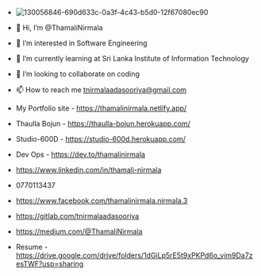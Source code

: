 - ![130056846-690d633c-0a3f-4c43-b5d0-12f67080ec90](https://user-images.githubusercontent.com/86107352/136001946-89a1ec43-a133-4a7b-936e-a5b70df571b4.jpg)

- 👋 Hi, I’m @ThamaliNirmala
- 👀 I’m interested in Software Engineering
- 🌱 I’m currently learning at Sri Lanka Institute of Information Technology
- 💞️ I’m looking to collaborate on coding
- 📫 How to reach me tnirmalaadasooriya@gmail.com
- My Portfolio site - https://thamalinirmala.netlify.app/
- Thaulla Bojun - https://thaulla-bojun.herokuapp.com/
- Studio-600D - https://studio-600d.herokuapp.com/
- Dev Ops - https://dev.to/thamalinirmala
- https://www.linkedin.com/in/thamali-nirmala
- 0770113437
- https://www.facebook.com/thamalinirmala.nirmala.3
- https://gitlab.com/tnirmalaadasooriya
- https://medium.com/@ThamaliNirmala
- Resume - https://drive.google.com/drive/folders/1dGiLp5rE5t9xPKPd6o_vim9Da7zesTWF?usp=sharing

<!--
**ThamaliNirmala/ThamaliNirmala** is a ✨ _special_ ✨ repository because its `README.md` (this file) appears on your GitHub profile.
Here are some ideas to get you started:
-->
